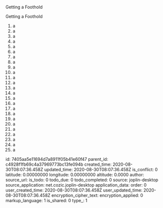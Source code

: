 Getting a Foothold

Getting a Foothold

1. a
2. a
3. a
4. a
5. a
6. a
7. a
8. a
9. a
10. a
11. a
12. a
13. a
14. a
15. a
16. a
17. a
18. a
19. a
20. a
21. a
22. a
23. a
24. a
25. a


id: 7405aa5e11694d7a8911f05b41e60f47
parent_id: c4928f1fb69c4a37969773bc13fe094b
created_time: 2020-08-30T08:07:36.458Z
updated_time: 2020-08-30T08:07:36.458Z
is_conflict: 0
latitude: 0.00000000
longitude: 0.00000000
altitude: 0.0000
author: 
source_url: 
is_todo: 0
todo_due: 0
todo_completed: 0
source: joplin-desktop
source_application: net.cozic.joplin-desktop
application_data: 
order: 0
user_created_time: 2020-08-30T08:07:36.458Z
user_updated_time: 2020-08-30T08:07:36.458Z
encryption_cipher_text: 
encryption_applied: 0
markup_language: 1
is_shared: 0
type_: 1